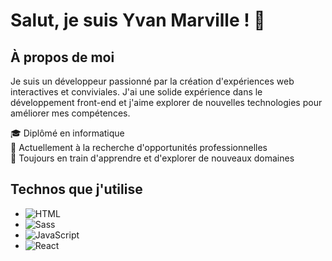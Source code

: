 # Salut, je suis Yvan Marville ! 👋

## À propos de moi
Je suis un développeur passionné par la création d'expériences web interactives et conviviales. J'ai une solide expérience dans le développement front-end et j'aime explorer de nouvelles technologies pour améliorer mes compétences.

🎓 Diplômé en informatique  
💼 Actuellement à la recherche d'opportunités professionnelles  
🌱 Toujours en train d'apprendre et d'explorer de nouveaux domaines  

## Technos que j'utilise

- ![HTML](https://img.shields.io/badge/-HTML-E34F26?style=for-the-badge&logo=html5&logoColor=white)
- ![Sass](https://img.shields.io/badge/-Sass-CC6699?style=for-the-badge&logo=sass&logoColor=white)
- ![JavaScript](https://img.shields.io/badge/-JavaScript-F7DF1E?style=for-the-badge&logo=javascript&logoColor=black)
- ![React](https://img.shields.io/badge/-React-61DAFB?style=for-the-badge&logo=react&logoColor=black)
